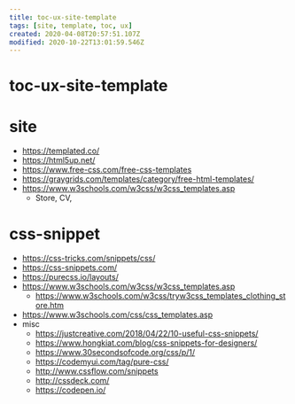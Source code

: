 ```yaml
---
title: toc-ux-site-template
tags: [site, template, toc, ux]
created: 2020-04-08T20:57:51.107Z
modified: 2020-10-22T13:01:59.546Z
---
```


# toc-ux-site-template

# site

- https://templated.co/
- https://html5up.net/
- https://www.free-css.com/free-css-templates
- https://graygrids.com/templates/category/free-html-templates/
- https://www.w3schools.com/w3css/w3css_templates.asp
  - Store, CV, 

# css-snippet

- https://css-tricks.com/snippets/css/
- https://css-snippets.com/
- https://purecss.io/layouts/
- https://www.w3schools.com/w3css/w3css_templates.asp
  - https://www.w3schools.com/w3css/tryw3css_templates_clothing_store.htm
- https://www.w3schools.com/css/css_templates.asp
- misc
  - https://justcreative.com/2018/04/22/10-useful-css-snippets/
  - https://www.hongkiat.com/blog/css-snippets-for-designers/
  - https://www.30secondsofcode.org/css/p/1/
  - https://codemyui.com/tag/pure-css/
  - http://www.cssflow.com/snippets
  - http://cssdeck.com/
  - https://codepen.io/

